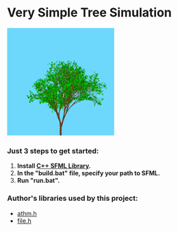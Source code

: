 # Very Simple Tree Simulation

<kbd><img src="https://github.com/ZERDICORP/very_simple_tree_simulation/blob/master/screenshots/s1.png?row=true" alt="screenshot" width="250" height="250"></kbd>

### Just 3 steps to get started:
  1) **Install [C++ SFML Library](https://www.sfml-dev.org/download.php).**
  2) **In the "build.bat" file, specify your path to SFML.**
  3) **Run "run.bat".**

### Author's libraries used by this project:
- [athm.h](https://github.com/ZERDICORP/athm-lib.git)
- [file.h](https://github.com/ZERDICORP/file-lib.git)